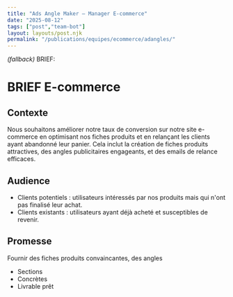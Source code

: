 ```yaml
---
title: "Ads Angle Maker — Manager E-commerce"
date: "2025-08-12"
tags: ["post","team-bot"]
layout: layouts/post.njk
permalink: "/publications/equipes/ecommerce/adangles/"
---
```

*(fallback)* BRIEF:
# BRIEF E-commerce

## Contexte
Nous souhaitons améliorer notre taux de conversion sur notre site e-commerce en optimisant nos fiches produits et en relançant les clients ayant abandonné leur panier. Cela inclut la création de fiches produits attractives, des angles publicitaires engageants, et des emails de relance efficaces.

## Audience
- Clients potentiels : utilisateurs intéressés par nos produits mais qui n'ont pas finalisé leur achat.
- Clients existants : utilisateurs ayant déjà acheté et susceptibles de revenir.

## Promesse
Fournir des fiches produits convaincantes, des angles

- Sections
- Concrètes
- Livrable prêt
